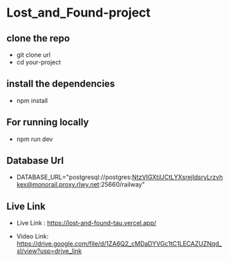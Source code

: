 # Lost_and_Found-project

## clone the repo
- git clone url
- cd your-project

## install the dependencies
- npm install

## For running locally
- npm run dev

## Database Url
- DATABASE_URL="postgresql://postgres:NtzVIGXtiUCtLYXsrejIdsryLrzvhkex@monorail.proxy.rlwy.net:25660/railway"

## Live Link
- Live Link : https://lost-and-found-tau.vercel.app/

- Video Link: https://drive.google.com/file/d/1ZA6Q2_cMDaDYVGc1tC1LECAZUZNqd_sI/view?usp=drive_link
